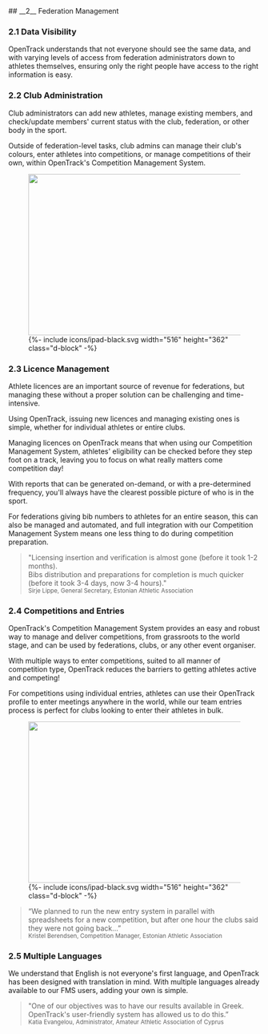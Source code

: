 <div markdown="1" data-aos="fade-up">
## __2__ Federation Management

### 2.1 Data Visibility
OpenTrack understands that not everyone should see the same data, and with varying levels of access from federation administrators down to athletes themselves, ensuring only the right people have access to the right information is easy.

### 2.2 Club Administration
Club administrators can add new athletes, manage existing members, and check/update members' current status with the club, federation, or other body in the sport.

Outside of federation-level tasks, club admins can manage their club's colours, enter athletes into competitions, or manage competitions of their own, within OpenTrack's Competition Management System.

<div class="side-image side-image-right tablet-shadow my-5" data-aos="fade-left">
  <figure class="tablet-demo">
    <img src="{{ site.baseurl }}/assets/img/screens/fm-malta-licences.png" class="screen" width="430" height="322">
    {%- include icons/ipad-black.svg width="516" height="362" class="d-block" -%}
  </figure>
</div>

### 2.3 Licence Management
Athlete licences are an important source of revenue for federations, but managing these without a proper solution can be challenging and time-intensive.

Using OpenTrack, issuing new licences and managing existing ones is simple, whether for individual athletes or entire clubs.

Managing licences on OpenTrack means that when using our Competition Management System, athletes' eligibility can be checked before they step foot on a track, leaving you to focus on what really matters come competition day!

With reports that can be generated on-demand, or with a pre-determined frequency, you'll always have the clearest possible picture of who is in the sport.

For federations giving bib numbers to athletes for an entire season, this can also be managed and automated, and full integration with our Competition Management System means one less thing to do during competition preparation.

> "Licensing insertion and verification is almost gone (before it took 1-2 months).  
Bibs distribution and preparations for completion is much quicker (before it took 3-4 days, now 3-4 hours)."    
<small>Sirje Lippe, General Secretary, Estonian Athletic Association</small>

### 2.4 Competitions and Entries

OpenTrack's Competition Management System provides an easy and robust way to manage and deliver competitions, from grassroots to the world stage, and can be used by federations, clubs, or any other event organiser.

With multiple ways to enter competitions, suited to all manner of competition type, OpenTrack reduces the barriers to getting athletes active and competing!

For competitions using individual entries, athletes can use their OpenTrack profile to enter meetings anywhere in the world, while our team entries process is perfect for clubs looking to enter their athletes in bulk.

<div class="tablet-shadow my-5" data-aos="fade-up">
  <figure class="tablet-demo">
    <img src="{{ site.baseurl }}/assets/img/screens/fm-estonia-team-entry.png" class="screen" width="430" height="322">
    {%- include icons/ipad-black.svg width="516" height="362" class="d-block" -%}
  </figure>
</div>

> “We planned to run the new entry system in parallel with spreadsheets for a new competition, but
after one hour the clubs said they were not going back…”  
<small>Kristel Berendsen, Competition Manager, Estonian Athletic Association</small>

### 2.5 Multiple Languages
We understand that English is not everyone's first language, and OpenTrack has been designed with translation in mind. With multiple languages already available to our FMS users, adding your own is simple.

> "One of our objectives was to have our results available in Greek.  
OpenTrack's user-friendly system has allowed us to do this.”  
<small>Katia Evangelou, Administrator, Amateur Athletic Association of Cyprus</small>

</div>
